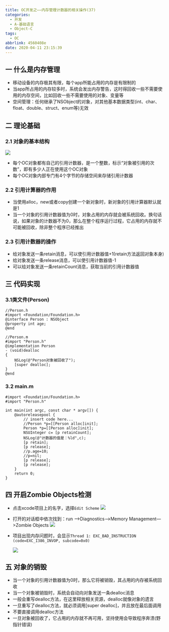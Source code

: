 ```yaml
---
title: OC开发之——内存管理计数器的相关操作(37)
categories:
  - 开发
  - A-基础语言
  - Object-C
tags:
  - OC
abbrlink: 4560408e
date: 2020-04-11 23:15:39
---
```

## 一 什么是内存管理

* 移动设备的内存极其有限，每个app所能占用的内存是有限制的
* 当app所占用的内存较多时，系统会发出内存警告，这时得回收一些不需要使用的内存空间，比如回收一些不需要使用的对象、变量等
* 空间管理：任何继承了NSObject的对象，对其他基本数据类型(int、char、float、double、struct、enum等)无效

<!--more-->

## 二 理论基础
### 2.1 对象的基本结构
![][1]

* 每个OC对象都有自己的引用计数器，是一个整数，标示“对象被引用的次数”，即有多少人正在使用这个OC对象
* 每个OC对象内部专门有4个字节的存储空间来存储引用计数器

### 2.2 引用计算器的作用

* 当使用alloc，new或者copy创建一个新对象时，新对象的引用计算器默认就是1
* 当一个对象的引用计数器值为0时，对象占用的内存就会被系统回收。换句话说，如果对象的计数器不为0，那么在整个程序运行过程，它占用的内存就不可能被回收，除非整个程序已经推出

### 2.3 引用计数器的操作

* 给对象发送一条retain消息，可以使引用计数器值+1(retain方法返回对象本身)
* 给对象发送一条release消息，可以使引用计数器值-1
* 可以给对象发送一条retainCount消息，获取当前的引用计数器值

## 三 代码实现

### 3.1类文件(Person)

```
//Person.h
#import <Foundation/Foundation.h>
@interface Person : NSObject
@property int age;
@end

//Person.m
#import "Person.h"
@implementation Person
- (void)dealloc
{
    NSLog(@"Person对象被回收了");
    [super dealloc];
}
@end
```

### 3.2 main.m

```
#import <Foundation/Foundation.h>
#import "Person.h"

int main(int argc, const char * argv[]) {
    @autoreleasepool {
        // insert code here...
        //Person *p=[[Person alloc]init];
        Person *p=[[Person alloc]init];
        NSUInteger c= [p retainCount];
        NSLog(@"计数器的值是：%ld",c);
        [p retain];
        [p release];
        //p.age=10;
        //p=nil;
        [p release];
        [p release];
    }  
    return 0;
}
```

## 四  开启Zombie Objects检测
* 点击xcode项目上的名字，选择`Edit Scheme`
  ![][2]
  
* 打开的对话框中依次找到：run —>Diagnostics—>Memory Management—>Zombie Objects
  ![][3]
  
* 项目出现内存问题时，会显示`Thread 1: EXC_BAD_INSTRUCTION (code=EXC_I386_INVOP, subcode=0x0)`

  ![][4]
  

## 五 对象的销毁

* 当一个对象的引用计数器值为0时，那么它将被销毁，其占用的内存被系统回收
* 当一个对象被销毁时，系统会自动向对象发送一条dealloc消息
* 一般会重写dealloc方法，在这里释放相关资源，dealloc就像对象的遗言
* 一旦重写了dealloc方法，就必须调用[super dealloc]，并且放在最后面调用
* 不要直接调用dealloc方法
* 一旦对象被回收了，它占用的内存就不再可用，坚持使用会导致程序奔溃(野指针错误)




[1]:https://fastly.jsdelivr.net/gh/PGzxc/CDN@master/blog-image//oc-memory-diagram.png
[2]:https://fastly.jsdelivr.net/gh/PGzxc/CDN@master/blog-image//oc-xcode-project-view-edit-scheme.png
[3]:https://fastly.jsdelivr.net/gh/PGzxc/CDN@master/blog-image//oc-xcode-project-scheme-zombieobject-chice.png
[4]:https://fastly.jsdelivr.net/gh/PGzxc/CDN@master/blog-image//oc-memory-diagram-exception.png